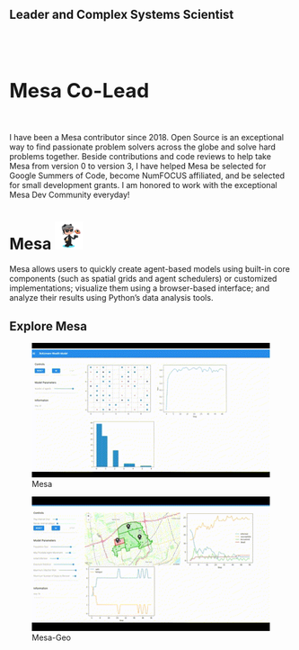 <link rel="stylesheet" href="style.css" />

## Leader and Complex Systems Scientist
<br>

<br>
<h1 style="text-align: left; font-size: 2.5em;">Mesa Co-Lead </h1>
<br>

<p style="text-align: left;">
I have been a Mesa contributor since 2018. Open Source is an exceptional way to find passionate problem solvers across the globe and solve hard problems together. Beside contributions and code reviews to help take Mesa from version 0 to version 3, I have helped Mesa be selected for Google Summers of Code, become NumFOCUS affiliated, and be selected for small development grants. I am honored to work with the exceptional Mesa Dev Community everyday!   
</p>

<div class="darker-section" style="--bg-color: #c2e0f4;">
    <h1 style="text-align: left;">Mesa
        <a href="https://github.com/projectmesa" target="_blank">
        <img src="images/octocat.png" alt="GitHub" style="width: 50px; height: 50px;"></a>
    </h1>
    <p>
    Mesa allows users to quickly create agent-based models using built-in core components (such as spatial grids and agent schedulers) or customized implementations; visualize them using a browser-based interface; and analyze their results using Python’s data analysis tools.
    </p>
    <h2 style="text-align: left;"> Explore Mesa </h2> 
    <div class="link-container">
        <!-- Mesa GIF -->
        <figure>
            <a href="https://mesa.readthedocs.io" target="_blank">
                <img src="images/Mesa.gif" alt="Mesa Library" />
            </a>
            <figcaption>Mesa</figcaption>
        </figure>
    </div>
    <div class="link-container">
        <!-- Mesa-Geo GIF -->
        <figure>
            <a href="https://mesa-geo.readthedocs.io" target="_blank">
                <img src="images/Mesa_Geo.gif" alt="Mesa-Geo Library" />
            </a>
            <figcaption>Mesa-Geo</figcaption>
        </figure>
    </div>
</div>